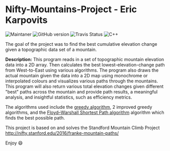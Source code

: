 # Nifty-Mountains-Project - Eric Karpovits

![Maintaner](https://img.shields.io/badge/developer-EricKarpovits-blue?style=flat-square&logo=github) ![GitHub version](https://img.shields.io/badge/version-2.1-brightgreen?style=flat-square) ![Travis Status](https://img.shields.io/badge/build-passed-brightgreen?style=flat-square) ![C++](https://img.shields.io/badge/Made%20with-C++-1f425f.svg?style=flat-square)

The goal of the project was to find the best cumulative elevation change given a topographic data set of a mountain. 

**Description:** This program reads in a set of topographic mountain elevation data into a 2D array. Then calculates the best lowest-elevation-change path from West-to-East using various algorithms. The program also draws the actual mountain given the data into a 2D map using monochrome or interpolated colours and visualizes various paths through the mountains. This program will also return various total elevation changes given different "best" paths across the mountain and provide path results, a meaningful analysis, and insightful statistics, such as efficiency metrics.

The algorithms used include the [greedy algorithm](https://en.wikipedia.org/wiki/Greedy_algorithm), 2 improved greedy algorithms, and the [Floyd–Warshall Shortest Path algorithm](https://en.wikipedia.org/wiki/Floyd%E2%80%93Warshall_algorithm) algorithm which finds the best possible path.

This project is based on and solves the Standford Mountain Climb Project http://nifty.stanford.edu/2016/franke-mountain-paths/

Enjoy :smile:
